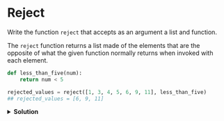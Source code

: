 # Reject

Write the function `reject` that accepts as an argument a list and function.

The `reject` function returns a list made of the elements that are the opposite of what the given function normally returns when invoked with each element.

```python
def less_than_five(num):
    return num < 5

rejected_values = reject([1, 3, 4, 5, 6, 9, 11], less_than_five)
## rejected_values = [6, 9, 11]
```

<details><summary><b>Solution</b></summary>

```python
def main():
    
    # return the opposite of a given function
    def opposite(func, param):
	    return not func(param)

    # reject function
    def reject(lst, func):
	return_lst = []

        # test each element for the opposite
	    for item in lst:
		    if opposite(func, item) == True:
		        return_lst.append(item)
    
        # return the opposite elements
	    return return_lst

if __name__ == "__main__":
    main()
```
</details>